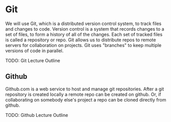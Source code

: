 # Git
We will use Git, which is a distributed version control system, to track files and changes to code. Version control is a system that records changes to a set of files, to form a history of all of the changes. Each set of tracked files is called a repository or repo. Git allows us to distribute repos to remote servers for collaboration on projects. Git uses "branches" to keep multiple versions of code in parallel. 

TODO: Git Lecture Outline

## Github
Github.com is a web service to host and manage git repositories. After a git repository is created locally a remote repo can be created on github. Or, if collaborating on somebody else's project a repo can be cloned directly from github. 

TODO: Github Lecture Outline
